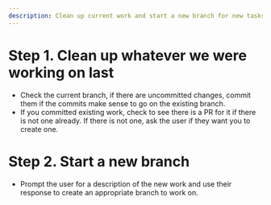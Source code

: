 ```yaml
---
description: Clean up current work and start a new branch for new tasks
---
```


# Step 1. Clean up whatever we were working on last
- Check the current branch, if there are uncommitted changes, commit them if the commits make sense to go on the existing branch.
- If you committed existing work, check to see there is a PR for it if there is not one already. If there is not one, ask the user if they want you to create one.

# Step 2. Start a new branch
- Prompt the user for a description of the new work and use their response to create an appropriate branch to work on.

